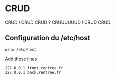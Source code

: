 # CRUD
CRUD ! CRUD CRUD ? CRUUUUUUD ! CRUD CRUD.

## Configuration du /etc/host

```
nano /etc/host
```

Add these lines

```
127.0.0.1 front.rentree.fr
127.0.0.1 back.rentree.fr
```
